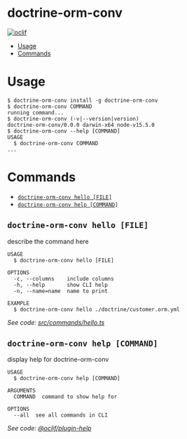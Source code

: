 doctrine-orm-conv
======

[![oclif](https://img.shields.io/badge/cli-oclif-brightgreen.svg)](https://oclif.io)

<!-- toc -->
* [Usage](#usage)
* [Commands](#commands)
<!-- tocstop -->
# Usage
<!-- usage -->
```sh-session
$ doctrine-orm-conv install -g doctrine-orm-conv
$ doctrine-orm-conv COMMAND
running command...
$ doctrine-orm-conv (-v|--version|version)
doctrine-orm-conv/0.0.0 darwin-x64 node-v15.5.0
$ doctrine-orm-conv --help [COMMAND]
USAGE
  $ doctrine-orm-conv COMMAND
...
```
<!-- usagestop -->
# Commands
<!-- commands -->
* [`doctrine-orm-conv hello [FILE]`](#doctrine-orm-conver-hello-file)
* [`doctrine-orm-conv help [COMMAND]`](#doctrine-orm-convicer-help-command)

## `doctrine-orm-conv hello [FILE]`

describe the command here

```
USAGE
  $ doctrine-orm-conv hello [FILE]

OPTIONS
  -c, --columns    include columns
  -h, --help       show CLI help
  -n, --name=name  name to print

EXAMPLE
  $ doctrine-orm-conv hello ./doctrine/customer.orm.yml
```

_See code: [src/commands/hello.ts](https://github.com/itinance/doctrine-orm-conv/blob/v0.0.0/src/commands/hello.ts)_

## `doctrine-orm-conv help [COMMAND]`

display help for doctrine-orm-conv

```
USAGE
  $ doctrine-orm-conv help [COMMAND]

ARGUMENTS
  COMMAND  command to show help for

OPTIONS
  --all  see all commands in CLI
```

_See code: [@oclif/plugin-help](https://github.com/oclif/plugin-help/blob/v3.2.2/src/commands/help.ts)_

